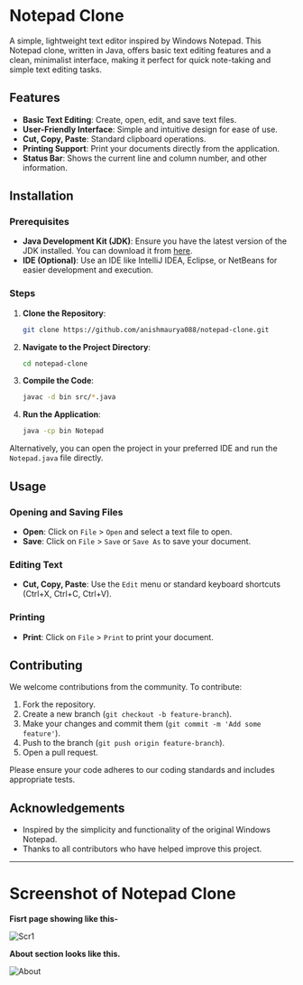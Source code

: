 # Notepad Clone

A simple, lightweight text editor inspired by Windows Notepad. This Notepad clone, written in Java, offers basic text editing features and a clean, minimalist interface, making it perfect for quick note-taking and simple text editing tasks.

## Features

- **Basic Text Editing**: Create, open, edit, and save text files.
- **User-Friendly Interface**: Simple and intuitive design for ease of use.
- **Cut, Copy, Paste**: Standard clipboard operations.
- **Printing Support**: Print your documents directly from the application.
- **Status Bar**: Shows the current line and column number, and other information.

## Installation

### Prerequisites

- **Java Development Kit (JDK)**: Ensure you have the latest version of the JDK installed. You can download it from [here](https://www.oracle.com/java/technologies/javase-downloads.html).
- **IDE (Optional)**: Use an IDE like IntelliJ IDEA, Eclipse, or NetBeans for easier development and execution.

### Steps

1. **Clone the Repository**:
    ```sh
    git clone https://github.com/anishmaurya088/notepad-clone.git
    ```
2. **Navigate to the Project Directory**:
    ```sh
    cd notepad-clone
    ```
3. **Compile the Code**:
    ```sh
    javac -d bin src/*.java
    ```
4. **Run the Application**:
    ```sh
    java -cp bin Notepad
    ```

Alternatively, you can open the project in your preferred IDE and run the `Notepad.java` file directly.

## Usage

### Opening and Saving Files

- **Open**: Click on `File` > `Open` and select a text file to open.
- **Save**: Click on `File` > `Save` or `Save As` to save your document.

### Editing Text

- **Cut, Copy, Paste**: Use the `Edit` menu or standard keyboard shortcuts (Ctrl+X, Ctrl+C, Ctrl+V).


### Printing

- **Print**: Click on `File` > `Print` to print your document.

## Contributing

We welcome contributions from the community. To contribute:

1. Fork the repository.
2. Create a new branch (`git checkout -b feature-branch`).
3. Make your changes and commit them (`git commit -m 'Add some feature'`).
4. Push to the branch (`git push origin feature-branch`).
5. Open a pull request.

Please ensure your code adheres to our coding standards and includes appropriate tests.


## Acknowledgements

- Inspired by the simplicity and functionality of the original Windows Notepad.
- Thanks to all contributors who have helped improve this project.

---

# Screenshot of Notepad Clone
 **Fisrt page showing like this-**
 
![Scr1](https://github.com/anishmaurya088/Notepad_Clone/assets/126401059/b89608ac-6367-4f76-a97b-dc41e40fbc39)

**About section looks like this.**

![About](https://github.com/anishmaurya088/Notepad_Clone/assets/126401059/dab89f18-17e0-4380-92a0-eee73cad3d49)


